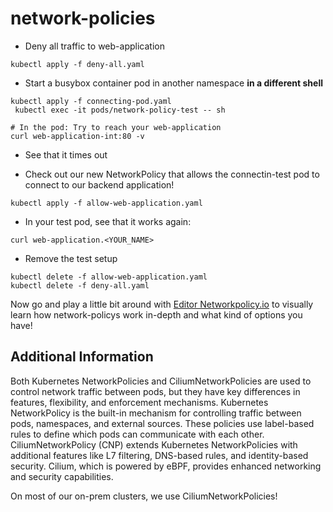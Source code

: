 # network-policies

* Deny all traffic to web-application

```
kubectl apply -f deny-all.yaml
```

* Start a busybox container pod in another namespace **in a different shell**

```
kubectl apply -f connecting-pod.yaml
 kubectl exec -it pods/network-policy-test -- sh

# In the pod: Try to reach your web-application
curl web-application-int:80 -v
```

* See that it times out

* Check out our new NetworkPolicy that allows the connectin-test pod to connect to our backend application!

```
kubectl apply -f allow-web-application.yaml
```

* In your test pod, see that it works again:

```
curl web-application.<YOUR_NAME>
```

* Remove the test setup

```
kubectl delete -f allow-web-application.yaml
kubectl delete -f deny-all.yaml
```

Now go and play a little bit around with [Editor Networkpolicy.io](https://editor.networkpolicy.io) to visually learn how network-policys work in-depth and what kind of options you have!

## Additional Information 

Both Kubernetes NetworkPolicies and CiliumNetworkPolicies are used to control network traffic between pods, but they have key differences in features, flexibility, and enforcement mechanisms. Kubernetes NetworkPolicy is the built-in mechanism for controlling traffic between pods, namespaces, and external sources. These policies use label-based rules to define which pods can communicate with each other. CiliumNetworkPolicy (CNP) extends Kubernetes NetworkPolicies with additional features like L7 filtering, DNS-based rules, and identity-based security. Cilium, which is powered by eBPF, provides enhanced networking and security capabilities.

On most of our on-prem clusters, we use CiliumNetworkPolicies!